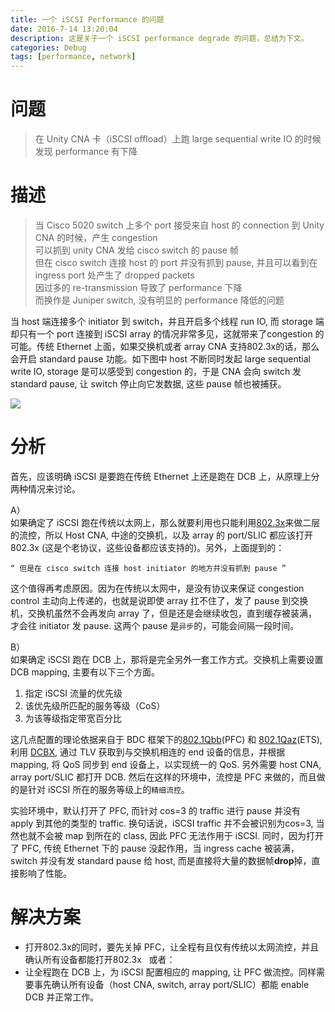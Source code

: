 ```yaml
---
title: 一个 iSCSI Performance 的问题
date: 2016-7-14 13:20:04
description: 这是关于一个 iSCSI performance degrade 的问题，总结为下文。
categories: Debug
tags: [performance, network]
---
```



# 问题
> 在 Unity CNA 卡（iSCSI offload）上跑 large sequential write IO 的时候发现 performance 有下降

# 描述
> 当 Cisco 5020 switch 上多个 port 接受来自 host 的 connection 到 Unity CNA 的时候，产生 congestion  
> 可以抓到 unity CNA 发给 cisco switch 的 pause 帧  
> 但在 cisco switch 连接 host 的 port 并没有抓到 pause, 并且可以看到在 ingress port 处产生了 dropped packets  
> 因过多的 re-transmission 导致了 performance 下降  
> 而换作是 Juniper switch, 没有明显的 performance 降低的问题  

当 host 端连接多个 initiator 到 switch，并且开启多个线程 run IO, 而 storage 端却只有一个 port 连接到 iSCSI array 的情况非常多见，这就带来了congestion 的可能。传统 Ethernet 上面，如果交换机或者 array CNA 支持802.3x的话，那么会开启 standard pause 功能。如下图中 host 不断同时发起 large sequential write IO, storage 是可以感受到 congestion 的，于是 CNA 会向 switch 发 standard pause, 让 switch 停止向它发数据, 这些 pause 帧也被捕获。

<img src="iSCSI-pete.png">


# 分析
首先，应该明确 iSCSI 是要跑在传统 Ethernet 上还是跑在 DCB 上，从原理上分两种情况来讨论。

A）  
如果确定了 iSCSI 跑在传统以太网上，那么就要利用也只能利用[802.3x](https://en.wikipedia.org/wiki/Ethernet_flow_control)来做二层的流控，所以 Host CNA, 中途的交换机，以及 array 的 port/SLIC 都应该打开802.3x (这是个老协议，这些设备都应该支持的)。另外，上面提到的：
```
“ 但是在 cisco switch 连接 host initiator 的地方并没有抓到 pause ”
```

这个值得再考虑原因。因为在传统以太网中，是没有协议来保证 congestion control 主动向上传递的，也就是说即使 array 扛不住了，发了 pause 到交换机，交换机虽然不会再发向 array 了，但是还是会继续收包，直到缓存被装满，才会往 initiator 发 pause. 这两个 pause 是`异步`的，可能会间隔一段时间。

B）  
如果确定 iSCSI 跑在 DCB 上，那将是完全另外一套工作方式。交换机上需要设置 DCB mapping, 主要有以下三个方面。
1. 指定 iSCSI 流量的优先级  
1. 该优先级所匹配的服务等级（CoS）  
1. 为该等级指定带宽百分比

这几点配置的理论依据来自于 BDC 框架下的[802.1Qbb](https://en.wikipedia.org/wiki/Ethernet_flow_control)(PFC) 和 [802.1Qaz](https://docs.microsoft.com/en-us/windows-hardware/drivers/network/enhanced-transmission-selection--ets--algorithm)(ETS), 利用 [DCBX](https://en.wikipedia.org/wiki/Link_Layer_Discovery_Protocol#Data_Center_Bridging_Capabilities_Exchange_Protocol), 通过 TLV 获取到与交换机相连的 end 设备的信息，并根据 mapping, 将 QoS 同步到 end 设备上，以实现统一的 QoS. 另外需要 host CNA, array port/SLIC 都打开 DCB. 然后在这样的环境中，流控是 PFC 来做的，而且做的是针对 iSCSI 所在的服务等级上的`精细流控`。

实验环境中，默认打开了 PFC, 而针对 cos=3 的 traffic 进行 pause 并没有 apply 到其他的类型的 traffic. 换句话说，iSCSI traffic 并不会被识别为cos=3, 当然也就不会被 map 到所在的 class, 因此 PFC 无法作用于 iSCSI. 同时，因为打开了 PFC, 传统 Ethernet 下的 pause 没起作用，当 ingress cache 被装满，switch 并没有发 standard pause 给 host, 而是直接将大量的数据帧**drop**掉，直接影响了性能。

# 解决方案
- 打开802.3x的同时，要先关掉 PFC，让全程有且仅有传统以太网流控，并且确认所有设备都能打开802.3x   或者：
- 让全程跑在 DCB 上，为 iSCSI 配置相应的 mapping, 让 PFC 做流控。同样需要事先确认所有设备（host CNA, switch, array port/SLIC）都能 enable DCB 并正常工作。

